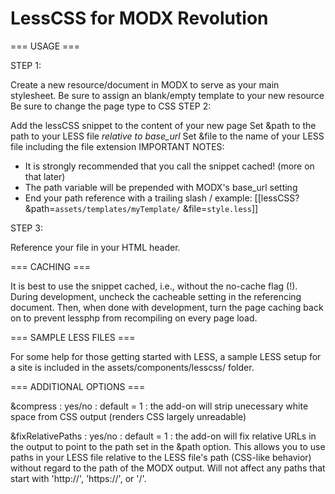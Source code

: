 # LessCSS for MODX Revolution

=== USAGE ===

STEP 1:

Create a new resource/document in MODX to serve as your main stylesheet.
Be sure to assign an blank/empty template to your new resource
Be sure to change the page type to CSS
STEP 2:

Add the lessCSS snippet to the content of your new page
Set &path to the path to your LESS file *relative to base_url*
Set &file to the name of your LESS file including the file extension
IMPORTANT NOTES:
* It is strongly recommended that you call the snippet cached! (more on that later)
* The path variable will be prepended with MODX's base_url setting
* End your path reference with a trailing slash /
  example: [[lessCSS? &path=`assets/templates/myTemplate/` &file=`style.less`]]

STEP 3:

Reference your file in your HTML header.

=== CACHING ===

It is best to use the snippet cached, i.e., without the no-cache flag (!). During development, uncheck the cacheable setting in the referencing document. Then, when done with development, turn the page caching back on to prevent lessphp from recompiling on every page load.

=== SAMPLE LESS FILES ===

For some help for those getting started with LESS, a sample LESS setup for a site is included in the assets/components/lesscss/ folder.

=== ADDITIONAL OPTIONS ===

&compress : yes/no : default = 1 : the add-on will strip unecessary white space from CSS output (renders CSS largely unreadable)

&fixRelativePaths : yes/no : default = 1 : the add-on will fix relative URLs in the output to point to the path set in the &path option. This allows you to use paths in your LESS file relative to the LESS file's path (CSS-like behavior) without regard to the path of the MODX output. Will not affect any paths that start with 'http://', 'https://', or '/'.